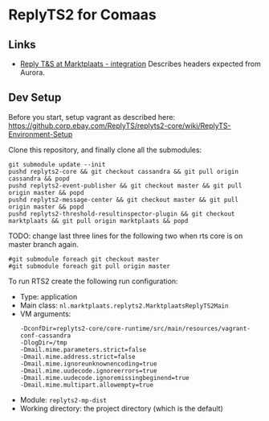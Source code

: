 # ReplyTS2 for Comaas

## Links

* [Reply T&S at Marktplaats - integration](https://ecgwiki.corp.ebay.com/confluence/pages/viewpage.action?pageId=69271634) Describes headers expected from Aurora.

## Dev Setup

Before you start, setup vagrant as described here: https://github.corp.ebay.com/ReplyTS/replyts2-core/wiki/ReplyTS-Environment-Setup

Clone this repository, and finally clone all the submodules:
```
git submodule update --init
pushd replyts2-core && git checkout cassandra && git pull origin cassandra && popd
pushd replyts2-event-publisher && git checkout master && git pull origin master && popd
pushd replyts2-message-center && git checkout master && git pull origin master && popd
pushd replyts2-threshold-resultinspector-plugin && git checkout marktplaats && git pull origin marktplaats && popd
```

TODO: change last three lines for the following two when rts core is on master branch again.
```
#git submodule foreach git checkout master
#git submodule foreach git pull origin master
```

To run RTS2 create the following run configuration:

* Type: application
* Main class: `nl.marktplaats.replyts2.MarktplaatsReplyTS2Main`
* VM arguments:
  ```
  -DconfDir=replyts2-core/core-runtime/src/main/resources/vagrant-conf-cassandra
  -DlogDir=/tmp
  -Dmail.mime.parameters.strict=false
  -Dmail.mime.address.strict=false
  -Dmail.mime.ignoreunknownencoding=true
  -Dmail.mime.uudecode.ignoreerrors=true
  -Dmail.mime.uudecode.ignoremissingbeginend=true
  -Dmail.mime.multipart.allowempty=true
  ```
* Module: `replyts2-mp-dist`
* Working directory: the project directory (which is the default)
